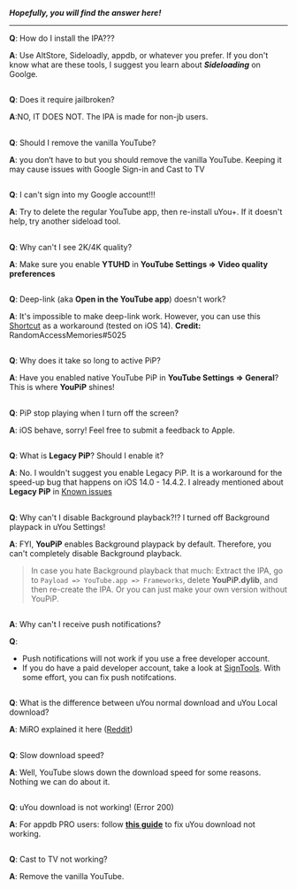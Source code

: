 **_Hopefully, you will find the answer here!_**
***

**Q**: How do I install the IPA???

**A**: Use AltStore, Sideloadly, appdb, or whatever you prefer. If you don't know what are these tools, I suggest you learn about **_Sideloading_** on Goolge. 
##

**Q**: Does it require jailbroken?

**A**:NO, IT DOES NOT. The IPA is made for non-jb users.
##

**Q**: Should I remove the vanilla YouTube?

**A**: you don‘t have to but you should remove the vanilla YouTube. Keeping it may cause issues with Google Sign-in and Cast to TV
##

**Q**: I can't sign into my Google account!!!

**A**: Try to delete the regular YouTube app, then re-install uYou+. If it doesn't help, try another sideload tool.
##

**Q**: Why can't I see 2K/4K quality?

**A**: Make sure you enable **YTUHD** in **YouTube Settings => Video quality preferences**
##

**Q**: Deep-link (aka **Open in the YouTube app**) doesn't work?

**A**: It's impossible to make deep-link work. However, you can use this [Shortcut](https://shortcutsgallery.com/shortcuts/open-in-youtube/) as a workaround (tested on iOS 14). **Credit:** RandomAccessMemories#5025
##

**Q**: Why does it take so long to active PiP? 

**A**: Have you enabled native YouTube PiP in **YouTube Settings => General**? This is where **YouPiP** shines! 
##

**Q**: PiP stop playing when I turn off the screen?

**A**: iOS behave, sorry! Feel free to submit a feedback to Apple.
##

**Q**: What is **Legacy PiP**? Should I enable it?

**A**: No. I wouldn't suggest you enable Legacy PiP. It is a workaround for the speed-up bug that happens on iOS 14.0 - 14.4.2. I already mentioned about **Legacy PiP** in [Known issues](#known-issues)
##

**Q**: Why can't I disable Background playback?!? I turned off Background playpack in uYou Settings!

**A**: FYI, **YouPiP** enables Background playpack by default. Therefore, you can't completely disable Background playback.

> In case you hate Background playback that much: Extract the IPA, go to `Payload => YouTube.app => Frameworks`, delete **YouPiP.dylib**, and then re-create the IPA. Or you can just make your own version without YouPiP.
##

**A**: Why can't I receive push notifications?

**Q**: 
- Push notifications will not work if you use a free developer account. 
- If you do have a paid developer account, take a look at [SignTools](https://github.com/SignTools/SignTools). With some effort, you can fix push notifcations.
##

**Q**: What is the difference between uYou normal download and uYou Local download?

**A**: MiRO explained it here ([Reddit](https://www.reddit.com/r/jailbreak/comments/p5jekg/update_uyou_added_uyoulocal_feature_and_much_more/))
##

**Q**: Slow download speed?

**A**: Well, YouTube slows down the download speed for some reasons. Nothing we can do about it.
##

**Q**: uYou download is not working! (Error 200)

**A**: For appdb PRO users: follow [**this guide**](https://www.reddit.com/r/sideloaded/comments/pub39h/guide_how_to_fix_uyouuyou_download_not_working/) to fix uYou download not working.
##

**Q**: Cast to TV not working?

**A**: Remove the vanilla YouTube. 
##

